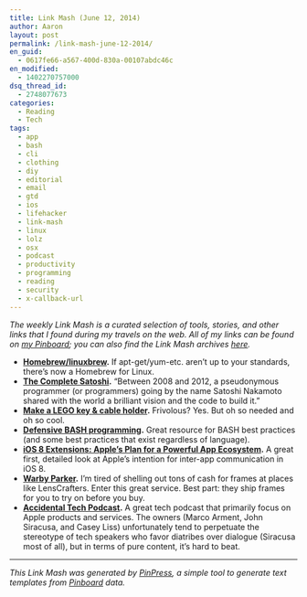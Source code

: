 ```yaml
---
title: Link Mash (June 12, 2014)
author: Aaron
layout: post
permalink: /link-mash-june-12-2014/
en_guid:
  - 0617fe66-a567-400d-830a-00107abdc46c
en_modified:
  - 1402270757000
dsq_thread_id:
  - 2748077673
categories:
  - Reading
  - Tech
tags:
  - app
  - bash
  - cli
  - clothing
  - diy
  - editorial
  - email
  - gtd
  - ios
  - lifehacker
  - link-mash
  - linux
  - lolz
  - osx
  - podcast
  - productivity
  - programming
  - reading
  - security
  - x-callback-url
---
```

*The weekly Link Mash is a curated selection of tools, stories, and other links that I found during my travels on the web. All of my links can be found on&nbsp;<a title="Bachya's Pinboard: Link Mash" href="https://pinboard.in/u:bachya/t:link-mash/" target="_blank">my Pinboard</a>; you can also find the Link Mash archives <a href="/tag/link-mash/" target="_blank">here</a>.*

  * **<a title="Homebrew/linuxbrew" href="https://github.com/Homebrew/linuxbrew" target="_blank">Homebrew/linuxbrew</a>.** If apt-get/yum-etc. aren&#8217;t up to your standards, there&#8217;s now a Homebrew for Linux.
  * **<a title="The Complete Satoshi" href="http://satoshi.nakamotoinstitute.org/" target="_blank">The Complete Satoshi</a>.** &#8220;Between 2008 and 2012, a pseudonymous programmer (or programmers) going by the name Satoshi Nakamoto shared with the world a brilliant vision and the code to build it.&#8221;
  * **<a title="Make a LEGO key & cable holder" href="http://sugru.com/gallery/make-a-lego-key-cable-holder" target="_blank">Make a LEGO key & cable holder</a>.** Frivolous? Yes. But oh so needed and oh so cool.
  * **<a title="Defensive BASH programming" href="http://www.kfirlavi.com/blog/2012/11/14/defensive-bash-programming/" target="_blank">Defensive BASH programming</a>.** Great resource for BASH best practices (and some best practices that exist regardless of language).
  * **<a title="iOS 8 Extensions: Apple’s Plan for a Powerful App Ecosystem" href="http://www.macstories.net/stories/ios-8-extensions-apples-plan-for-a-powerful-app-ecosystem/" target="_blank">iOS 8 Extensions: Apple’s Plan for a Powerful App Ecosystem</a>.** A great first, detailed look at Apple&#8217;s intention for inter-app communication in iOS 8.
  * **<a title="Warby Parker" href="http://www.warbyparker.com/" target="_blank">Warby Parker</a>.** I&#8217;m tired of shelling out tons of cash for frames at places like LensCrafters. Enter this great service. Best part: they ship frames for you to try on before you buy.
  * **<a title="Accidental Tech Podcast" href="http://atp.fm/" target="_blank">Accidental Tech Podcast</a>.** A great tech podcast that primarily focus on Apple products and services. The owners (Marco Arment, John Siracusa, and Casey Liss) unfortunately tend to perpetuate the stereotype of tech speakers who favor diatribes over dialogue (Siracusa most of all), but in terms of pure content, it&#8217;s hard to beat.

* * *

*This Link Mash was generated by <a title="PinPress" href="https://github.com/bachya/pinpress" target="_blank">PinPress</a>, a simple tool to generate text templates from <a title="Pinboard" href="https://pinboard.in" target="_blank">Pinboard</a> data.*

